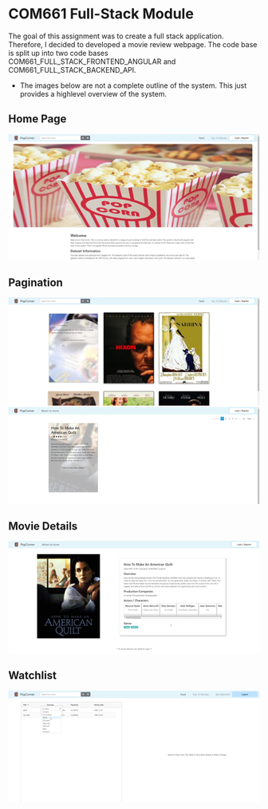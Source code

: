 # COM661 Full-Stack Module

The goal of this assignment was to create a full stack application. Therefore, I decided to developed a movie review webpage.
The code base is split up into two code bases COM661_FULL_STACK_FRONTEND_ANGULAR and COM661_FULL_STACK_BACKEND_API.

* The images below are not a complete outline of the system. This just provides a highlevel overview of the system.

## Home Page

![Home Page Image](./ReadMe-Imgs/home-page.png)

## Pagination

![Pagination One](./ReadMe-Imgs/pagination1.png)
![Pagination Two](./ReadMe-Imgs/pagination2.png)


## Movie Details

![Movie Details](./ReadMe-Imgs/details.png)

## Watchlist

![Watchlist](./ReadMe-Imgs/watchlist.png)
